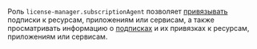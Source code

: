 Роль `license-manager.subscriptionAgent` позволяет [привязывать](../../marketplace/operations/users/lock-subscription.md) подписки к ресурсам, приложениям или сервисам, а также просматривать информацию о [подписках](../../marketplace/concepts/users/subscription.md) и их привязках к ресурсам, приложениям или сервисам.
